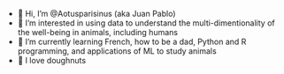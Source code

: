 - 👋 Hi, I’m @Aotusparisinus (aka Juan Pablo)
- 👀 I’m interested in using data to understand the multi-dimentionality of the well-being in animals, including humans
- 🌱 I’m currently learning French, how to be a dad, Python and R programming, and applications of ML to study animals
- 💞️ I love doughnuts

<!---
Aotusparisinus/Aotusparisinus is a ✨ special ✨ repository because its `README.md` (this file) appears on your GitHub profile.
You can click the Preview link to take a look at your changes.
--->
